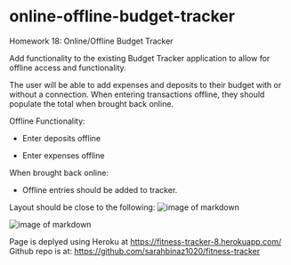 # online-offline-budget-tracker

Homework 18: Online/Offline Budget Tracker

Add functionality to the existing Budget Tracker application to allow for offline access and functionality.

The user will be able to add expenses and deposits to their budget with or without a connection. When entering transactions offline, they should populate the total when brought back online.

Offline Functionality:

  * Enter deposits offline

  * Enter expenses offline

When brought back online:

  * Offline entries should be added to tracker.


Layout should be close to the following: ![image of markdown](/public/images/screen-shot1.png)

![image of markdown](/public/images/screen-shot2.png)


Page is deplyed using Heroku at https://fitness-tracker-8.herokuapp.com/
Github repo is at: https://github.com/sarahbinaz1020/fitness-tracker